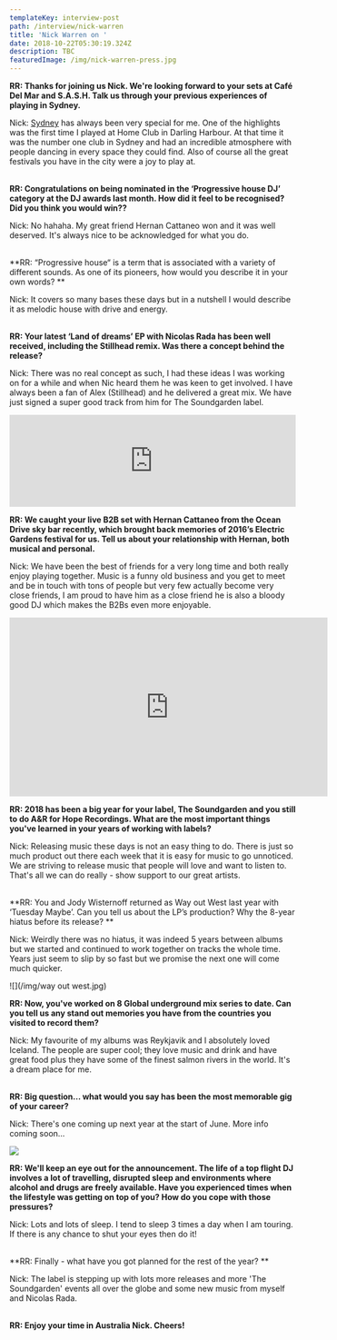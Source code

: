 ```yaml
---
templateKey: interview-post
path: /interview/nick-warren
title: 'Nick Warren on '
date: 2018-10-22T05:30:19.324Z
description: TBC
featuredImage: /img/nick-warren-press.jpg
---
```

**RR: Thanks for joining us Nick. We're looking forward to your sets at Café Del Mar and S.A.S.H. Talk us through your previous experiences of playing in Sydney.**

Nick: [Sydney](https://www.ravereviewz.net/Events) has always been very special for me. One of the highlights was the first time I played at Home Club in Darling Harbour. At that time it was the number one club in Sydney and had an incredible atmosphere with people dancing in every space they could find. Also of course all the great festivals you have in the city were a joy to play at.
<br><br>

**RR: Congratulations on being nominated in the ‘Progressive house DJ’ category at the DJ awards last month. How did it feel to be recognised? Did you think you would win??**

Nick: No hahaha. My great friend Hernan Cattaneo won and it was well deserved. It's always nice to be acknowledged for what you do.
<br><br>

**RR: “Progressive house“ is a term that is associated with a variety of different sounds. As one of its pioneers, how would you describe it in your own words? **

Nick: It covers so many bases these days but in a nutshell I would describe it as melodic house with drive and energy.
<br><br>

**RR: Your latest ‘Land of dreams’ EP with Nicolas Rada has been well received, including the Stillhead remix. Was there a concept behind the release?**

Nick: There was no real concept as such, I had these ideas I was working on for a while and when Nic heard them he was keen to get involved. I have always been a fan of Alex (Stillhead) and he delivered a great mix. We have just signed a super good track from him for The Soundgarden label.

<iframe src="https://embed.beatport.com/?id=10713212&type=track" width="100%" height="162" frameborder="0" scrolling="no" style="max-width:600px;"></iframe>

**RR: We caught your live B2B set with Hernan Cattaneo from the Ocean Drive sky bar recently, which brought back memories of 2016’s Electric Gardens festival for us. Tell us about your relationship with Hernan, both musical and personal.**

Nick: We have been the best of friends for a very long time and both really enjoy playing together. Music is a funny old business and you get to meet and be in touch with tons of people but very few actually become very close friends, I am proud to have him as a close friend he is also a bloody good DJ which makes the B2Bs even more enjoyable.

<iframe src="https://www.facebook.com/plugins/video.php?href=https%3A%2F%2Fwww.facebook.com%2FNickWarrenDJ%2Fvideos%2F10156619929273762%2F&show_text=0&width=560" width="560" height="315" style="border:none;overflow:hidden" scrolling="no" frameborder="0" allowTransparency="true" allowFullScreen="true"></iframe>

**RR: 2018 has been a big year for your label, The Soundgarden and you still to do A&R for Hope Recordings. What are the most important things you've learned in your years of working with labels?**

Nick: Releasing music these days is not an easy thing to do. There is just so much product out there each week that it is easy for music to go unnoticed. We are striving to release music that people will love and  want to listen to. That's all we can do really - show support to our great artists.
<br><br>

**RR: You and Jody Wisternoff returned as Way out West last year with ‘Tuesday Maybe’. Can you tell us about the LP’s production? Why the 8-year hiatus before its release? **

Nick: Weirdly there was no hiatus, it was indeed 5 years between albums but we started and continued to work together on tracks the whole time. Years just seem to slip by so fast but we promise the next one will come much quicker.

![](/img/way out west.jpg)

**RR: Now, you've worked on 8 Global underground mix series to date. Can you tell us any stand out memories you have from the countries you visited to record them?**

Nick: My favourite of my albums was Reykjavik and I absolutely loved Iceland. The people are super cool; they love music and drink and have great food plus they have some of the finest salmon rivers in the world. It's a dream place for me.
<br><br>

**RR: Big question… what would you say has been the most memorable gig of your career?**

Nick: There's one coming up next year at the start of June. More info coming soon...

![](/img/nick-warren-live.jpg)

**RR: We'll keep an eye out for the announcement. The life of a top flight DJ involves a lot of travelling, disrupted sleep and environments where alcohol and drugs are freely available. Have you experienced times when the lifestyle was getting on top of you? How do you cope with those pressures?**

Nick: Lots and lots of sleep. I tend to sleep 3 times a day when I am touring. If there is any chance to shut your eyes then do it!
<br><br>

**RR: Finally - what have you got planned for the rest of the year? **

Nick: The label is stepping up with lots more releases and more 'The Soundgarden' events all over the globe and some new music from myself and Nicolas Rada.
<br><br>

**RR: Enjoy your time in Australia Nick. Cheers!**
